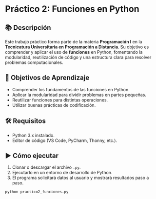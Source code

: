 # Práctico 2: Funciones en Python

## 📚 Descripción

Este trabajo práctico forma parte de la materia **Programación I** en la **Tecnicatura Universitaria en Programación a Distancia**. Su objetivo es comprender y aplicar el uso de **funciones** en Python, fomentando la modularidad, reutilización de código y una estructura clara para resolver problemas computacionales.

## 🎯 Objetivos de Aprendizaje

- Comprender los fundamentos de las funciones en Python.
- Aplicar la modularidad para dividir problemas en partes pequeñas.
- Reutilizar funciones para distintas operaciones.
- Utilizar buenas prácticas de codificación.

## 🛠️ Requisitos

- Python 3.x instalado.
- Editor de código (VS Code, PyCharm, Thonny, etc.).

## ▶️ Cómo ejecutar

1. Clonar o descargar el archivo `.py`.
2. Ejecutarlo en un entorno de desarrollo de Python.
3. El programa solicitará datos al usuario y mostrará resultados paso a paso.

```bash
python practico2_funciones.py
